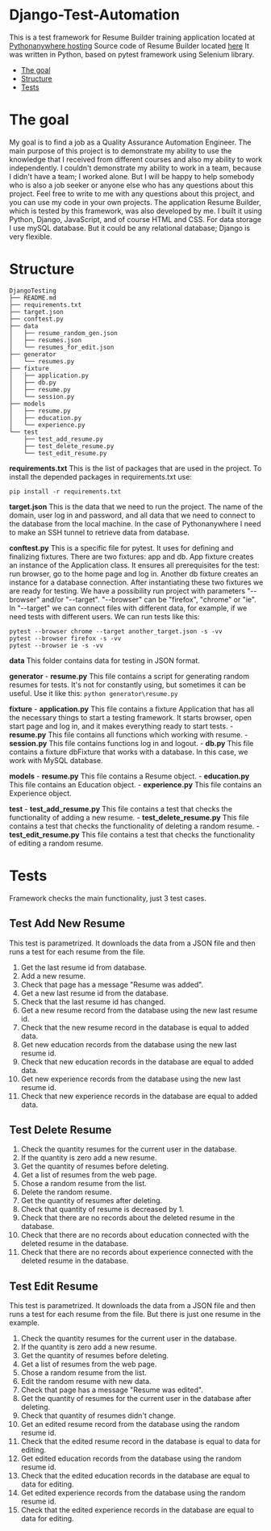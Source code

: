 # Django-Test-Automation

This is a test framework for Resume Builder training application located at [Pythonanywhere hosting](http://yeroshchenko.pythonanywhere.com/) 
Source code of Resume Builder located [here](https://github.com/AllaYeroshchenko/django)
It was written in Python, based on pytest framework using Selenium library.  


* [The goal](#The-goal)
* [Structure](#Structure)
* [Tests](#Tests)


# The goal
My goal is to find a job as a Quality Assurance Automation Engineer. The main purpose of this project is to demonstrate my ability to use the knowledge that I received from different courses and also my ability to work independently. I couldn't demonstrate my ability to work in a team, because I didn't have a team; I worked alone. But I will be happy to help somebody who is also a job seeker or anyone else who has any questions about this project. Feel free to write to me with any questions about this project, and you can use my code in your own projects. 
The application Resume Builder, which is tested by this framework, was also developed by me. I built it using Python, Django, JavaScript, and of course HTML  and CSS. For data storage I use mySQL database. But it could be any relational database; Django is very flexible.    
    

# Structure
```
DjangoTesting
├── README.md
├── requirements.txt
├── target.json
├── conftest.py
├── data
│   ├── resume_random_gen.json
│   ├── resumes.json
│   └── resumes_for_edit.json
├── generator
│   └── resumes.py
├── fixture
│   ├── application.py
│   ├── db.py
│   ├── resume.py
│   └── session.py 
├── models
│   ├── resume.py
│   ├── education.py
│   └── experience.py
└── test 
	├── test_add_resume.py
    ├── test_delete_resume.py
    └── test_edit_resume.py
```    

**requirements.txt**
This is the list of packages that are used in the project.
To install the depended packages in requirements.txt use: 
```
pip install -r requirements.txt
```
**target.json**
This is the data that we need to run the project.
The name of the domain, user log in and password, and all data that we need to connect to the database from the local machine. In the case of Pythonanywhere I need to make an SSH tunnel to retrieve data from database.

**conftest.py**
This is a specific file for pytest. It uses for defining and finalizing fixtures. There are two fixtures: app and db. App fixture creates an instance of the Application class. It ensures all prerequisites for the test: run browser, go to the home page and log in. Another db fixture creates an instance for a database connection. After instantiating these two fixtures we are ready for testing. 
We have a possibility run project with parameters "--browser" and/or "--target". "--browser" can be "firefox", "chrome" or "ie". In "--target" we can connect files with different data, for example, if we need tests with different users. We can run tests like this:  
```
pytest --browser chrome --target another_target.json -s -vv
pytest --browser firefox -s -vv
pytest --browser ie -s -vv
```

**data**
This folder contains data for testing in JSON format. 

**generator** 
	- **resume.py**
	This file contains a script for generating random resumes for tests. It's not for constantly using, but sometimes it can be useful.
	Use it like this:
	```
	python generator\resume.py
	```

**fixture** 
	- **application.py**
	This file contains a fixture Application that has all the necessary things to start a testing framework. It starts browser, open start page and log in, and it makes everything ready to start tests. 
	- **resume.py**
	This file contains all functions which working with resume. 
	- **session.py**
	This file contains functions log in and logout. 
	- **db.py**
	This file contains a fixture dbFixture that works with a database. In this case, we work with MySQL database.

**models** 
	- **resume.py**
	This file contains a Resume object.
	- **education.py**
	This file contains an Education object.
	- **experience.py**
	This file contains an Experience object.

**test** 
	- **test_add_resume.py**
	This file contains a test that checks the functionality of adding a new resume.
	- **test_delete_resume.py**
	This file contains a test that checks the functionality of deleting a random resume.
	- **test_edit_resume.py**
	This file contains a test that checks the functionality of editing a random resume.


# Tests

Framework checks the main functionality, just 3 test cases.

## Test Add New Resume
This test is parametrized. It downloads the data from a JSON file and then runs a test for each resume from the file.
1. Get the last resume id from database.
2. Add a new resume.
3. Check that page has a message "Resume was added".
4. Get a new last resume id from the database.
5. Check that the last resume id has changed.
6. Get a new resume record from the database using the new last resume id.
7. Check that the new resume record in the database is equal to added data.
8. Get new education records from the database using the new last resume id.
9. Check that new education records in the database are equal to added data.
10. Get new experience records from the database using the new last resume id.
11. Check that new experience records in the database are equal to added data.

## Test Delete Resume
1. Check the quantity resumes for the current user in the database.
2. If the quantity is zero add a new resume.
3. Get the quantity of resumes before deleting.
4. Get a list of resumes from the web page.
5. Chose a random resume from the list.
6. Delete the random resume.
7. Get the quantity of resumes after deleting.
8. Check that quantity of resume is decreased by 1.
9. Check that there are no records about the deleted resume in the database.
10. Check that there are no records about education connected with the deleted resume in the database.
11. Check that there are no records about experience connected with the deleted resume in the database.

## Test Edit Resume
This test is parametrized. It downloads the data from a JSON file and then runs a test for each resume from the file. But there is just one resume in the example.
1. Check the quantity resumes for the current user in the database.
2. If the quantity is zero add a new resume.
3. Get the quantity of resumes before deleting.
4. Get a list of resumes from the web page.
5. Chose a random resume from the list.
6. Edit the random resume with new data.
7. Check that page has a message "Resume was edited".
8. Get the quantity of resumes for the current user in the database after deleting.
9. Check that quantity of resumes didn't change. 
10. Get an edited resume record from the database using the random resume id.
11. Check that the edited resume record in the database is equal to data for editing.
12. Get edited education records from the database using the random resume id.
13. Check that the edited education records in the database are equal to data for editing.
14. Get edited experience records from the database using the random resume id.
15. Check that the edited experience records in the database are equal to data for editing.


